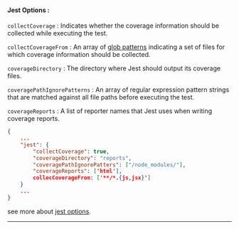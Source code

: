 #### Jest Options :

`collectCoverage` : Indicates whether the coverage information should be collected while executing the test.

`collectCoverageFrom` : An array of [glob patterns](https://github.com/micromatch/micromatch) indicating a set of files for which coverage information should be collected.

`coverageDirectory` : The directory where Jest should output its coverage files.

`coveragePathIgnorePatterns` : An array of regular expression pattern strings that are matched against all file paths before executing the test.

`coverageReports` : A list of reporter names that Jest uses when writing coverage reports.

```json
{
	...
	"jest": {
		"collectCoverage": true,
		"coverageDirectory": "reports",
		"coveragePathIgnorePatters": ["/node_modules/"],
		"coverageReports": ['html'],
		collecCoverageFrom: ['**/*.{js,jsx}']
	}
	...
}
```

see more about [jest options](https://jestjs.io/docs/configuration#options).

---